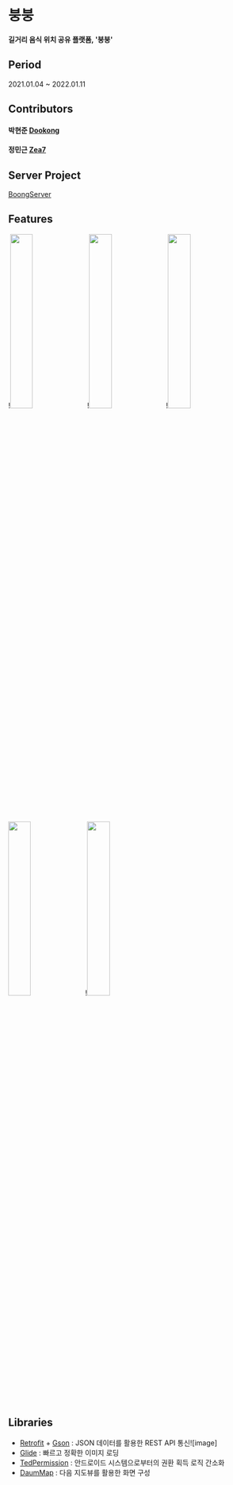 # 붕붕

#### 길거리 음식 위치 공유 플랫폼, '붕붕'

## Period
2021.01.04 ~ 2022.01.11

## Contributors

#### 박현준 [Dookong](https://github.com/Dookong)
#### 정민근 [Zea7](https://github.com/Zea7)

## Server Project
[BoongServer](https://github.com/Dookong/BoongServer)

## Features
!<img src = "https://user-images.githubusercontent.com/6710663/148933558-a145cfaf-c20b-41ed-a363-a3010f4c05b2.jpg" width="30%" height="30%">
!<img src = "https://user-images.githubusercontent.com/6710663/148936861-bec4bf28-249c-4c83-a207-fe012c6176ae.jpg" width="30%" height="30%">
!<img src = "https://user-images.githubusercontent.com/6710663/148936884-1c47b4b2-17f2-4c84-a1a8-d921327f8e70.jpg" width="30%" height="30%">

<img src = "https://user-images.githubusercontent.com/6710663/148936887-e0f70564-b4f6-44d9-8bab-80e1a2cd00bb.jpg.jpg" width="30%" height="30%">
!<img src = "https://user-images.githubusercontent.com/6710663/148936892-53cbe6b4-2330-425f-8013-98298623742f.jpg.jpg" width="30%" height="30%">



## Libraries

- [Retrofit](https://square.github.io/retrofit/) + [Gson](https://github.com/google/gson) : JSON 데이터를 활용한 REST API 통신![image]
- [Glide](https://github.com/bumptech/glide) : 빠르고 정확한 이미지 로딩
- [TedPermission](https://github.com/ParkSangGwon/TedPermission) : 안드로이드 시스템으로부터의 권환 획득 로직 간소화
- [DaumMap](https://www.ncloud.com/product/applicationService/maps) : 다음 지도뷰를 활용한 화면 구성
